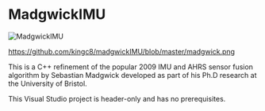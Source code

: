 # MadgwickIMU

![MadgwickIMU]([https://github.com/kingc8/madgwickIMU/blob/master/madgwick.png](https://github.com/kingc8/madgwickIMU/blob/master/madgwick.png))

https://github.com/kingc8/madgwickIMU/blob/master/madgwick.png

This is a C++ refinement of the popular 2009 IMU and AHRS sensor fusion algorithm by Sebastian Madgwick developed as part of his Ph.D research at the University of Bristol.

This Visual Studio project is header-only and has no prerequisites. 
